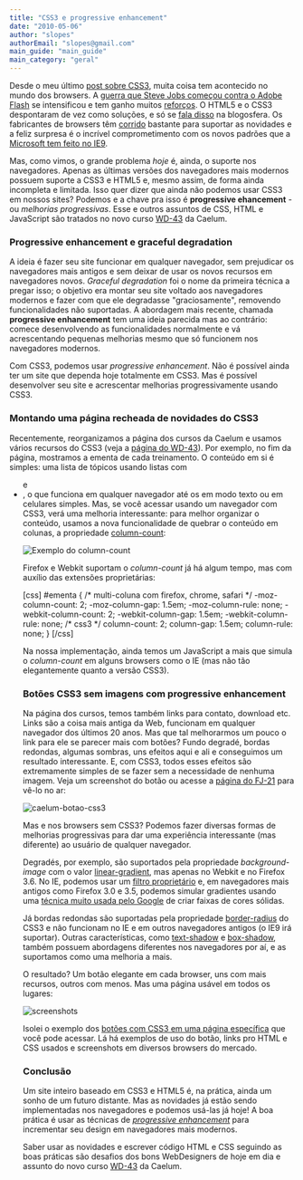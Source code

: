 ```yaml
---
title: "CSS3 e progressive enhancement"
date: "2010-05-06"
author: "slopes"
authorEmail: "slopes@gmail.com"
main_guide: "main_guide"
main_category: "geral"
---
```


Desde o meu último [post sobre CSS3](https://blog.caelum.com.br/css3-e-o-futuro-da-web/ "CSS3 e o futuro da Web"), muita coisa tem acontecido no mundo dos browsers. A [guerra que Steve Jobs começou contra o Adobe Flash](http://www.apple.com/hotnews/thoughts-on-flash/ "Steve Jobs mostra as razões para não gostar de Flash") se intensificou e tem ganho muitos [reforços](http://www.appleinsider.com/articles/10/05/05/scribd_scrapping_flash_and_betting_the_company_on_html5.html "Scribd anuncia migração para HTML5"). O HTML5 e o CSS3 despontaram de vez como soluções, e só se [fala disso](http://news.dzone.com/articles/state-web-2010-css3-rise) na blogosfera. Os fabricantes de browsers têm [corrido](http://www.html5trends.com/browsers/chrome-5-beta-supports-more-html5-features/) bastante para suportar as novidades e a feliz surpresa é o incrível comprometimento com os novos padrões que a [Microsoft tem feito no IE9](http://blogs.msdn.com/ie/archive/2010/05/05/html5-and-same-markup-second-ie9-platform-preview-available-for-developers.aspx).

Mas, como vimos, o grande problema _hoje_ é, ainda, o suporte nos navegadores. Apenas as últimas versões dos navegadores mais modernos possuem suporte a CSS3 e HTML5 e, mesmo assim, de forma ainda incompleta e limitada. Isso quer dizer que ainda não podemos usar CSS3 em nossos sites? Podemos e a chave pra isso é **progressive ehancement** - ou _melhorias progressivas_. Esse e outros assuntos de CSS, HTML e JavaScript são tratados no novo curso [WD-43](http://www.caelum.com.br/curso/wd-43-desenvolvimento-web-html-css-javascript/) da Caelum.

### Progressive enhancement e graceful degradation

A ideia é fazer seu site funcionar em qualquer navegador, sem prejudicar os navegadores mais antigos e sem deixar de usar os novos recursos em navegadores novos. _Graceful degradation_ foi o nome da primeira técnica a pregar isso; o objetivo era montar seu site voltado aos navegadores modernos e fazer com que ele degradasse "graciosamente", removendo funcionalidades não suportadas. A abordagem mais recente, chamada **progressive enhancement** tem uma ideia parecida mas ao contrário: comece desenvolvendo as funcionalidades normalmente e vá acrescentando pequenas melhorias mesmo que só funcionem nos navegadores modernos.

Com CSS3, podemos usar _progressive enhancement_. Não é possível ainda ter um site que dependa hoje totalmente em CSS3. Mas é possível desenvolver seu site e acrescentar melhorias progressivamente usando CSS3.

### Montando uma página recheada de novidades do CSS3

Recentemente, reorganizamos a página dos cursos da Caelum e usamos vários recursos do CSS3 (veja a [página do WD-43](http://www.caelum.com.br/curso/wd43/)). Por exemplo, no fim da página, mostramos a ementa de cada treinamento. O conteúdo em si é simples: uma lista de tópicos usando listas com <ul> e <li>, o que funciona em qualquer navegador até os em modo texto ou em celulares simples. Mas, se você acessar usando um navegador com CSS3, verá uma melhoria interessante: para melhor organizar o conteúdo, usamos a nova funcionalidade de quebrar o conteúdo em colunas, a propriedade [column-count](http://www.quirksmode.org/css/multicolumn.html):

![Exemplo do column-count](https://blog.caelum.com.br/wp-content/uploads/2010/05/caelum-column-count-300x83.png "caelum-column-count")

Firefox e Webkit suportam o _column-count_ já há algum tempo, mas com auxílio das extensões proprietárias:

\[css\] #ementa { /\* multi-coluna com firefox, chrome, safari \*/ -moz-column-count: 2; -moz-column-gap: 1.5em; -moz-column-rule: none; -webkit-column-count: 2; -webkit-column-gap: 1.5em; -webkit-column-rule: none; /\* css3 \*/ column-count: 2; column-gap: 1.5em; column-rule: none; } \[/css\]

Na nossa implementação, ainda temos um JavaScript a mais que simula o _column-count_ em alguns browsers como o IE (mas não tão elegantemente quanto a versão CSS3).

### Botões CSS3 sem imagens com progressive enhancement

Na página dos cursos, temos também links para contato, download etc. Links são a coisa mais antiga da Web, funcionam em qualquer navegador dos últimos 20 anos. Mas que tal melhorarmos um pouco o link para ele se parecer mais com botões? Fundo degradé, bordas redondas, algumas sombras, uns efeitos aqui e ali e conseguimos um resultado interessante. E, com CSS3, todos esses efeitos são extremamente simples de se fazer sem a necessidade de nenhuma imagem. Veja um screenshot do botão ou acesse a [página do FJ-21](http://www.caelum.com.br/curso/fj-21-java-web/) para vê-lo no ar:

![](https://blog.caelum.com.br/wp-content/uploads/2010/05/caelum-botao-css3.png "caelum-botao-css3")

Mas e nos browsers sem CSS3? Podemos fazer diversas formas de melhorias progressivas para dar uma experiência interessante (mas diferente) ao usuário de qualquer navegador.

Degradés, por exemplo, são suportados pela propriedade _background-image_ com o valor [linear-gradient](https://developer.mozilla.org/en/CSS/-moz-linear-gradient), mas apenas no Webkit e no Firefox 3.6. No IE, podemos usar um [filtro proprietário](http://msdn.microsoft.com/en-us/library/ms532997(VS.85).aspx) e, em navegadores mais antigos como Firefox 3.0 e 3.5, podemos simular gradientes usando uma [técnica muito usada pelo Google](http://stopdesign.com/archive/2009/02/04/recreating-the-button.html) de criar faixas de cores sólidas.

Já bordas redondas são suportadas pela propriedade [border-radius](http://www.css3.info/preview/rounded-border/) do CSS3 e não funcionam no IE e em outros navegadores antigos (o IE9 irá suportar). Outras características, como [text-shadow](http://www.quirksmode.org/css/textshadow.html) e [box-shadow](http://www.css3.info/preview/box-shadow/), também possuem abordagens diferentes nos navegadores por aí, e as suportamos como uma melhoria a mais.

O resultado? Um botão elegante em cada browser, uns com mais recursos, outros com menos. Mas uma página usável em todos os lugares:

![](https://blog.caelum.com.br/wp-content/uploads/2010/05/screenshots.png "screenshots")

Isolei o exemplo dos [botões com CSS3 em uma página específica](http://sergiolopes.github.com/css3-experimentos/botoes-css3/index.html) que você pode acessar. Lá há exemplos de uso do botão, links pro HTML e CSS usados e screenshots em diversos browsers do mercado.

### Conclusão

Um site inteiro baseado em CSS3 e HTML5 é, na prática, ainda um sonho de um futuro distante. Mas as novidades já estão sendo implementadas nos navegadores e podemos usá-las já hoje! A boa prática é usar as técnicas de _[progressive enhancement](http://dev.opera.com/articles/view/progressive-enhancement-with-css-3-a-be/)_ para incrementar seu design em navegadores mais modernos.

Saber usar as novidades e escrever código HTML e CSS seguindo as boas práticas são desafios dos bons WebDesigners de hoje em dia e assunto do novo curso [WD-43](http://www.caelum.com.br/curso/wd-43-desenvolvimento-web-html-css-javascript/) da Caelum.
